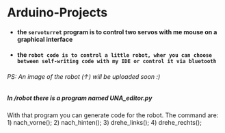 # Arduino-Projects

* #### the ```servoturret``` program is to control two servos with me mouse on a graphical interface
* #### the ```robot code is to control a little robot, wher you can choose between self-writing code with my IDE or control it via bluetooth```
###### PS: An image of the robot (↑) will be uploaded soon :)

##### In */robot* there is a program named UNA_editor.py
With that program you can generate code for the robot. The command are: 1) nach_vorne(); 2) nach_hinten(); 3) drehe_links(); 4) drehe_rechts();
